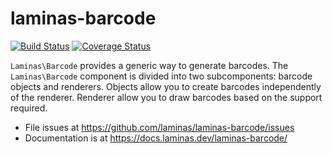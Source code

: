 # laminas-barcode

[![Build Status](https://travis-ci.com/laminas/laminas-barcode.svg?branch=master)](https://travis-ci.com/laminas/laminas-barcode)
[![Coverage Status](https://coveralls.io/repos/github/laminas/laminas-barcode/badge.svg?branch=master)](https://coveralls.io/github/laminas/laminas-barcode?branch=master)

`Laminas\Barcode` provides a generic way to generate barcodes. The `Laminas\Barcode`
component is divided into two subcomponents: barcode objects and renderers.
Objects allow you to create barcodes independently of the renderer. Renderer
allow you to draw barcodes based on the support required.


- File issues at https://github.com/laminas/laminas-barcode/issues
- Documentation is at https://docs.laminas.dev/laminas-barcode/
